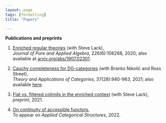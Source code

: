 ```yaml
---
layout: page
tags: [formatting]
title: "Papers"

---
```



**Publications and preprints**

1. [Enriched regular theories](https://doi.org/10.1016/j.jpaa.2019.106268) (with Steve Lack), <br>
*Journal of Pure and Applied Algebra*, 226(6):106268, 2020; also available at [arxiv.org/abs/1907.02301](https://arxiv.org/abs/1907.02301). 

2. [Cauchy completeness for DG-categories](http://www.tac.mta.ca/tac/volumes/37/28/37-28abs.html) (with Branko Nikolić and Ross Street), <br>
*Theory and Applications of Categories*, 37(28):940-963, 2021; also available [here](https://arxiv.org/abs/2012.10157). 

3. [Flat vs. filtered colimits in the enriched context](https://arxiv.org/abs/2107.08612) (with Steve Lack), <br>
*preprint*, 2021.

4. [On continuity of accessible functors](https://arxiv.org/abs/2110.14192), <br>
To appear on *Applied Categorical Structures*, 2022.



